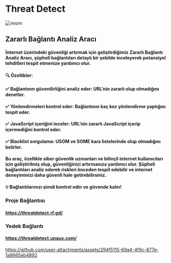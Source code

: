 # Threat Detect
![resim](https://github.com/user-attachments/assets/4adcbfa7-91b9-4ba8-8078-8bf6d550cbd3)


## Zararlı Bağlantı Analiz Aracı

#### İnternet üzerindeki güvenliği artırmak için geliştirdiğimiz Zararlı Bağlantı Analiz Aracı, şüpheli bağlantıları detaylı bir şekilde inceleyerek potansiyel tehditleri tespit etmenize yardımcı olur.

#### 🔍 Özellikler:
#### ✅ Bağlantının güvenilirliğini analiz eder: URL’nin zararlı olup olmadığını denetler.
#### ✅ Yönlendirmeleri kontrol eder: Bağlantının kaç kez yönlendirme yaptığını tespit eder.
#### ✅ JavaScript içeriğini inceler: URL’nin zararlı JavaScript içerip içermediğini kontrol eder.
#### ✅ Blacklist sorgulama: USOM ve SOME kara listelerinde olup olmadığını belirler.

#### Bu araç, özellikle siber güvenlik uzmanları ve bilinçli internet kullanıcıları için geliştirilmiş olup, güvenliğinizi artırmanıza yardımcı olur. Şüpheli bağlantıları analiz ederek riskleri önceden tespit edebilir ve internet deneyiminizi daha güvenli hale getirebilirsiniz.

#### 💡 Bağlantılarınızı şimdi kontrol edin ve güvende kalın!

### Proje Bağlantısı
#### https://threatdetect.rf.gd/

### Yedek Bağlantı
#### https://threatdetect.unaux.com/

https://github.com/user-attachments/assets/294f5115-69a4-4f9c-877e-1a9665eb4892

